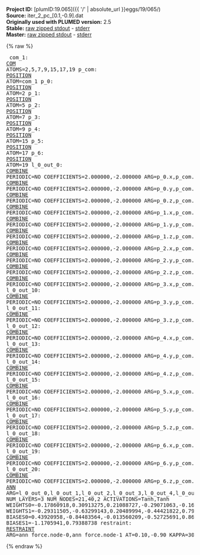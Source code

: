 **Project ID:** [plumID:19.065]({{ '/' | absolute_url }}eggs/19/065/)  
**Source:** iter_2_pc_[0.1,-0.9].dat  
**Originally used with PLUMED version:** 2.5  
**Stable:** [raw zipped stdout](iter_2_pc_[0.1,-0.9].dat.plumed.stdout.txt.zip) - [stderr](iter_2_pc_[0.1,-0.9].dat.plumed.stderr)  
**Master:** [raw zipped stdout](iter_2_pc_[0.1,-0.9].dat.plumed_master.stdout.txt.zip) - [stderr](iter_2_pc_[0.1,-0.9].dat.plumed_master.stderr)  

{% raw %}<pre>
com_1: <a href="https://plumed.github.io/doc-master/user-doc/html/_c_o_m.html">COM</a> ATOMS=2,5,7,9,15,17,19
p_com: <a href="https://plumed.github.io/doc-master/user-doc/html/_p_o_s_i_t_i_o_n.html">POSITION</a> ATOM=com_1
p_0: <a href="https://plumed.github.io/doc-master/user-doc/html/_p_o_s_i_t_i_o_n.html">POSITION</a> ATOM=2
p_1: <a href="https://plumed.github.io/doc-master/user-doc/html/_p_o_s_i_t_i_o_n.html">POSITION</a> ATOM=5
p_2: <a href="https://plumed.github.io/doc-master/user-doc/html/_p_o_s_i_t_i_o_n.html">POSITION</a> ATOM=7
p_3: <a href="https://plumed.github.io/doc-master/user-doc/html/_p_o_s_i_t_i_o_n.html">POSITION</a> ATOM=9
p_4: <a href="https://plumed.github.io/doc-master/user-doc/html/_p_o_s_i_t_i_o_n.html">POSITION</a> ATOM=15
p_5: <a href="https://plumed.github.io/doc-master/user-doc/html/_p_o_s_i_t_i_o_n.html">POSITION</a> ATOM=17
p_6: <a href="https://plumed.github.io/doc-master/user-doc/html/_p_o_s_i_t_i_o_n.html">POSITION</a> ATOM=19
l_0_out_0: <a href="https://plumed.github.io/doc-master/user-doc/html/_c_o_m_b_i_n_e.html">COMBINE</a> PERIODIC=NO COEFFICIENTS=2.000000,-2.000000 ARG=p_0.x,p_com.x
l_0_out_1: <a href="https://plumed.github.io/doc-master/user-doc/html/_c_o_m_b_i_n_e.html">COMBINE</a> PERIODIC=NO COEFFICIENTS=2.000000,-2.000000 ARG=p_0.y,p_com.y
l_0_out_2: <a href="https://plumed.github.io/doc-master/user-doc/html/_c_o_m_b_i_n_e.html">COMBINE</a> PERIODIC=NO COEFFICIENTS=2.000000,-2.000000 ARG=p_0.z,p_com.z
l_0_out_3: <a href="https://plumed.github.io/doc-master/user-doc/html/_c_o_m_b_i_n_e.html">COMBINE</a> PERIODIC=NO COEFFICIENTS=2.000000,-2.000000 ARG=p_1.x,p_com.x
l_0_out_4: <a href="https://plumed.github.io/doc-master/user-doc/html/_c_o_m_b_i_n_e.html">COMBINE</a> PERIODIC=NO COEFFICIENTS=2.000000,-2.000000 ARG=p_1.y,p_com.y
l_0_out_5: <a href="https://plumed.github.io/doc-master/user-doc/html/_c_o_m_b_i_n_e.html">COMBINE</a> PERIODIC=NO COEFFICIENTS=2.000000,-2.000000 ARG=p_1.z,p_com.z
l_0_out_6: <a href="https://plumed.github.io/doc-master/user-doc/html/_c_o_m_b_i_n_e.html">COMBINE</a> PERIODIC=NO COEFFICIENTS=2.000000,-2.000000 ARG=p_2.x,p_com.x
l_0_out_7: <a href="https://plumed.github.io/doc-master/user-doc/html/_c_o_m_b_i_n_e.html">COMBINE</a> PERIODIC=NO COEFFICIENTS=2.000000,-2.000000 ARG=p_2.y,p_com.y
l_0_out_8: <a href="https://plumed.github.io/doc-master/user-doc/html/_c_o_m_b_i_n_e.html">COMBINE</a> PERIODIC=NO COEFFICIENTS=2.000000,-2.000000 ARG=p_2.z,p_com.z
l_0_out_9: <a href="https://plumed.github.io/doc-master/user-doc/html/_c_o_m_b_i_n_e.html">COMBINE</a> PERIODIC=NO COEFFICIENTS=2.000000,-2.000000 ARG=p_3.x,p_com.x
l_0_out_10: <a href="https://plumed.github.io/doc-master/user-doc/html/_c_o_m_b_i_n_e.html">COMBINE</a> PERIODIC=NO COEFFICIENTS=2.000000,-2.000000 ARG=p_3.y,p_com.y
l_0_out_11: <a href="https://plumed.github.io/doc-master/user-doc/html/_c_o_m_b_i_n_e.html">COMBINE</a> PERIODIC=NO COEFFICIENTS=2.000000,-2.000000 ARG=p_3.z,p_com.z
l_0_out_12: <a href="https://plumed.github.io/doc-master/user-doc/html/_c_o_m_b_i_n_e.html">COMBINE</a> PERIODIC=NO COEFFICIENTS=2.000000,-2.000000 ARG=p_4.x,p_com.x
l_0_out_13: <a href="https://plumed.github.io/doc-master/user-doc/html/_c_o_m_b_i_n_e.html">COMBINE</a> PERIODIC=NO COEFFICIENTS=2.000000,-2.000000 ARG=p_4.y,p_com.y
l_0_out_14: <a href="https://plumed.github.io/doc-master/user-doc/html/_c_o_m_b_i_n_e.html">COMBINE</a> PERIODIC=NO COEFFICIENTS=2.000000,-2.000000 ARG=p_4.z,p_com.z
l_0_out_15: <a href="https://plumed.github.io/doc-master/user-doc/html/_c_o_m_b_i_n_e.html">COMBINE</a> PERIODIC=NO COEFFICIENTS=2.000000,-2.000000 ARG=p_5.x,p_com.x
l_0_out_16: <a href="https://plumed.github.io/doc-master/user-doc/html/_c_o_m_b_i_n_e.html">COMBINE</a> PERIODIC=NO COEFFICIENTS=2.000000,-2.000000 ARG=p_5.y,p_com.y
l_0_out_17: <a href="https://plumed.github.io/doc-master/user-doc/html/_c_o_m_b_i_n_e.html">COMBINE</a> PERIODIC=NO COEFFICIENTS=2.000000,-2.000000 ARG=p_5.z,p_com.z
l_0_out_18: <a href="https://plumed.github.io/doc-master/user-doc/html/_c_o_m_b_i_n_e.html">COMBINE</a> PERIODIC=NO COEFFICIENTS=2.000000,-2.000000 ARG=p_6.x,p_com.x
l_0_out_19: <a href="https://plumed.github.io/doc-master/user-doc/html/_c_o_m_b_i_n_e.html">COMBINE</a> PERIODIC=NO COEFFICIENTS=2.000000,-2.000000 ARG=p_6.y,p_com.y
l_0_out_20: <a href="https://plumed.github.io/doc-master/user-doc/html/_c_o_m_b_i_n_e.html">COMBINE</a> PERIODIC=NO COEFFICIENTS=2.000000,-2.000000 ARG=p_6.z,p_com.z
ann_force: <a href="https://plumed.github.io/doc-master/user-doc/html/_a_n_n.html">ANN</a> ARG=l_0_out_0,l_0_out_1,l_0_out_2,l_0_out_3,l_0_out_4,l_0_out_5,l_0_out_6,l_0_out_7,l_0_out_8,l_0_out_9,l_0_out_10,l_0_out_11,l_0_out_12,l_0_out_13,l_0_out_14,l_0_out_15,l_0_out_16,l_0_out_17,l_0_out_18,l_0_out_19,l_0_out_20 NUM_LAYERS=3 NUM_NODES=21,40,2 ACTIVATIONS=Tanh,Tanh  WEIGHTS0=-0.17860918,0.30913275,0.21088727,-0.29071063,-0.16660191,0.21546981,0.34300509,-0.19826667,-0.27216846,-0.10501303,-0.22426936,-0.21324743,-0.186946,-0.35777599,0.17678913,-0.015958494,0.1081759,0.30321121,-0.28784895,0.01275754,0.15771936,-0.47852725,0.33362752,0.0061361687,-0.48565885,0.23667473,-0.19352019,-0.18430112,-0.086111613,0.10264209,-0.030696806,0.0024353019,0.2915999,-0.12017199,0.23611459,0.012206811,0.3477273,-0.50285143,0.33515167,0.20141998,-0.29277238,0.2289193,-0.12913647,0.2847037,0.33383948,0.074541278,0.2064876,0.13524796,-0.072201058,0.19500794,0.12467165,-0.14209065,0.22202472,0.14995475,-0.025973633,-0.17335525,0.030580861,-0.1608472,-0.00032922765,0.26236141,0.23557086,-0.14710699,0.011605857,-0.26015931,0.058476556,-0.57503378,0.12595777,0.0050456556,-0.34235427,-0.26375878,-0.19639097,-0.36209145,-0.23935698,0.061354913,0.037084058,-0.24192338,0.037674252,-0.012407006,0.11362875,0.25977314,0.22420955,0.13115983,0.056027409,0.37885991,0.08094079,0.48151049,-0.44776663,-0.048357584,0.15432279,-0.28453293,0.26336628,0.12727216,0.13551266,-0.028020509,0.034642301,0.031878818,0.066000111,0.15439123,-0.42005438,0.0037027632,-0.53929269,0.57302874,-0.028693525,-0.11377529,0.32641685,-0.40729544,-0.024651436,-0.26912639,-0.37197044,-0.22039664,-0.096834376,0.29120615,-0.047333043,0.2663067,0.23154126,0.23617463,0.098342776,0.13310437,-0.016089745,-0.13872759,-0.26855356,0.056555565,0.070552655,-0.34377074,-0.31021202,-0.22366884,0.07459332,0.089067452,0.05361874,-0.064052626,-0.067452826,-0.1269044,-0.17564709,0.014734429,0.083401322,0.04073824,-0.21490967,-0.044768699,0.16471192,0.17965174,0.1049867,-0.22155274,0.02679343,0.29482782,0.15536727,0.12509245,0.1433249,-0.19777095,-0.29206896,0.12219837,-0.083234116,0.117147,0.28660366,0.16422462,-0.26989877,-0.16107944,-0.062788829,0.28664446,-0.29728031,0.13324463,0.15950279,0.1255994,0.01536446,-0.27029473,-0.10783691,-0.10780591,0.081119604,-0.025786581,0.023333985,-0.12438361,-0.36730364,0.22854275,-0.031063391,-0.34825277,-0.15372574,0.38757545,0.20264882,0.10665589,0.063836016,-0.12267089,-0.27772346,-0.095787093,-0.041619241,0.24014659,-0.22652155,0.2041419,-0.15916923,0.090784431,0.23249316,-0.068863258,-0.14341955,0.28965747,-0.17526391,-0.21365049,-0.32088682,-0.22399953,0.28068691,0.0071046748,-0.1761041,0.12918308,0.18268915,-0.11623862,-0.066655703,0.23701334,-0.019763403,0.082307436,0.097572252,-0.090953559,-0.04077661,-0.21661513,-0.36947581,0.0071099787,0.10584752,0.13665543,0.10543305,-0.081702411,0.13131438,-0.28198004,-0.25492755,0.1698238,-0.31080979,-0.16000815,0.36509654,0.27222902,-0.092919789,-0.093255967,-0.098104939,-0.24694112,-0.24530102,-0.037159178,-0.27148551,-0.082503557,0.20876449,0.065934844,0.08056578,0.12117986,-0.11743695,0.22125491,0.028421529,0.066673808,0.024042955,0.25485078,-0.29029658,0.19831486,-0.12697329,0.061725132,-0.075668633,0.089880332,0.065914765,0.010150349,-0.010904471,-0.044723704,-0.011886743,-0.30507728,0.091821983,0.0097490465,0.14736001,0.29572546,0.031613469,-0.1621518,-0.023952438,0.055085778,0.041133158,0.15155582,0.05849193,0.26406628,-0.25559324,-0.12314416,-0.30763939,-0.2213203,0.010175622,0.13928381,0.18677714,0.32809311,-0.22491907,-0.16201301,0.11621296,-0.12049532,-0.039196808,-0.11359183,-0.015380867,0.22621509,0.039302472,0.12084547,-0.095339157,-0.31381887,0.13588521,-0.31250015,0.11919454,-0.25662199,0.22087808,0.15985908,0.019076455,-0.12501813,-0.10576195,0.072598986,-0.16932084,0.25581655,0.13661799,0.20178612,0.21078633,-0.20157461,0.13748789,0.21830668,0.10409199,0.15694088,-0.12768504,-0.063697949,-0.074171491,-0.083448626,0.1015991,-0.2329368,-0.086988345,-0.19139194,0.0055590807,-0.20274343,0.067743346,0.18959957,0.011289592,-0.044528138,0.26207337,0.079708934,-0.15132409,0.051389977,0.12298465,-0.17949618,0.25090128,0.15508665,0.24876274,0.23410875,-0.12631679,-0.091131568,0.2191983,0.25462759,-0.0018301465,0.15097785,-0.26839522,0.059449539,0.21397834,0.25188991,-0.16224492,-0.25561827,0.19161074,0.090713397,0.078377731,-0.10933203,0.006197405,0.21851036,0.0078561241,0.1852065,0.13783871,0.30513141,-0.19590499,-0.2720629,-0.18590003,0.13631855,-0.22724201,0.16300653,0.27076069,-0.093623511,0.026985802,-0.26822647,-0.079587623,-0.14265096,-0.082503662,0.15385033,0.18604751,-0.039977718,-0.17833243,-0.090803757,-0.024804605,-0.0040564751,0.081719443,-0.12576191,-0.059129283,-0.21074162,0.19990069,0.24493575,0.028008634,0.1119376,-0.26211053,0.26369053,-0.25233704,0.051408213,0.3231082,-0.14203854,0.26973674,0.26900387,0.10854892,0.23596117,0.0019538724,0.20013279,-0.31908846,0.16919528,0.0044035604,0.26858222,-0.26837626,0.2453721,-0.17304844,0.23459435,-0.18401554,0.1036219,0.066334851,-0.14811528,-0.29894468,0.15389639,0.029838819,-0.090702996,-0.16133533,-0.045917142,0.0023703484,-0.2306558,0.12032441,0.075241461,0.21508004,-0.0033376017,0.050140347,-0.2783888,0.091348067,0.059443451,0.048238814,-0.22773333,0.14336064,0.32294863,0.095317692,-0.21199037,0.068230979,-0.03591371,-0.22607061,0.14520434,0.021784935,0.035659838,0.19706959,0.21267793,0.014513255,0.26393872,-0.059711087,-0.23434778,0.094354779,0.17331344,0.24450089,-0.025601167,0.074909523,0.016251454,-0.23803373,0.14107944,-0.12215269,0.1614798,0.11552718,0.04381229,0.19251615,-0.17356075,-0.25842288,0.17283374,0.034124423,-0.28349921,0.18779907,0.12602408,0.14700852,-0.056013636,-0.067493007,-0.015187498,-0.16009787,0.23776597,-0.098491065,0.077734664,-0.036640164,0.087275967,-0.18969107,-0.16868022,0.12566762,0.025985643,0.24247943,0.017104343,0.21006347,-0.19698867,-0.29447824,0.048354831,0.21895972,0.17820506,0.25754356,0.033184059,-0.10162428,0.32846579,-0.01744226,-0.2675547,0.16743031,-0.15713343,-0.34489557,0.091490917,-0.10291627,-0.16393617,-0.19815443,0.059825763,0.18939155,0.16972525,-0.078089975,-0.29857954,-0.39108139,0.41258478,0.60540187,-0.48627406,0.0024918397,0.27768704,-0.077748127,0.16482739,-0.027634734,-0.18291762,-0.074360624,0.1758966,-0.017200161,0.079720318,0.153135,-0.0011138808,0.05774007,0.29784644,-0.16638732,-0.23378283,0.0041128169,-0.12159393,0.073026866,0.13447435,-0.25388855,-0.096813872,-0.086977348,0.23209706,0.17811821,0.25599316,0.35861012,0.31083459,0.038715344,0.0020932306,0.050483536,-0.068735957,-0.23256521,0.009430836,0.11636566,0.41299251,0.31729555,0.21622266,-0.65751231,-0.48815265,-0.26639637,-0.43047082,0.026752258,-0.037572827,0.059741713,0.13578016,-0.29742926,0.038584847,-0.0060101524,-0.16485839,0.15192874,0.14105199,0.16115062,-0.25876036,-0.11858939,0.32712263,0.086637095,-0.10476471,0.57652831,-0.051943071,-0.0098809097,-0.38150889,0.26907387,0.20603125,-0.13272311,-0.17154546,-0.24946412,0.12419487,0.051505711,-0.22984751,0.29024819,-0.24416724,-0.13542959,0.16712029,-0.22930305,-0.0069747576,-0.19077078,0.12734711,0.12128356,-0.21597953,-0.25025463,-0.089993186,0.19286361,0.03377888,-0.2864615,0.066142976,0.23238423,0.43715867,-0.30597934,0.20423914,0.31314239,0.15422232,-0.055435367,-0.26878995,-0.0057244808,-0.035107169,0.21961974,-0.12449518,-0.009005188,-0.01780891,-0.021863256,-0.34920558,-0.14668271,0.32399485,-0.21445778,-0.44797432,0.24492791,0.020492608,0.6465444,0.46686289,-0.050632987,0.38264406,0.43045539,-0.033247497,0.23367876,0.19777505,0.18967499,0.11272451,0.16671732,-0.28261405,0.24944575,0.49513191,0.12241223,-0.53870463,-0.036813885,0.089312486,-0.30298522,0.04712756,-0.33316556,-0.30106109,0.035779122,-0.35228342,0.0822431,0.021651343,-0.15108547,-0.10757253,-0.044718195,0.21701014,-0.1442472,-0.098521546,-0.17650089,0.17816208,0.091352254,0.041728441,-0.016532389,-0.29711148,0.24125956,0.24283372,-0.063644968,-0.043161936,-0.19058913,-0.22916616,0.022936182,0.22462824,0.072331384,0.26127857,-0.10122242,0.23132405,-0.31385493,-0.30366886,0.039268948,-0.070581593,-0.40849397,-0.060775574,0.028833766,0.14368053,0.31578901,0.26697817,0.022267709,-0.018142104,0.1663651,-0.21600127,0.10446034,0.15594858,0.25029615,-0.037740584,-0.11769028,0.25656772,0.1317337,0.1744996,-0.16292195,0.18990497,0.062012937,0.24871439,0.16780841,0.26340577,-0.083334327,0.064485028,0.089654967,0.094247349,-0.11114464,0.09513624,0.11810751,0.010782387,0.2342501,0.00075678632,-0.22750661,-0.22704253,0.034240872,0.086814627,-0.24227799,0.037435651,0.15085149,-0.24637388,0.18081129,-0.0046638101,-0.23125005,-0.19260277,-0.06368576,-0.15014207,0.20175776,0.1110985,0.18204319,-0.046995215,0.068031721,-0.27078974,-0.31086829,0.057574395,-0.22666559,-0.19500013,0.17343047,0.043026399,0.073662087,0.010250223,-0.024259849,0.016816543,0.18822639,0.21084821,0.088724159,0.11504915,-0.21693528,-0.17859901,0.17180684,0.17576955,-0.29677653,0.18004356,-0.17696573,-0.026744682,-0.25428775,0.021964593,-0.18734676,0.0860705,-0.16312224,-0.22816107,0.12581499,-0.29279771,-0.030785035,0.20115881,0.26217803,-0.28306061,0.29394561,-0.061944779,-0.17929733,0.072405174,-0.054061189,0.11122017,-0.24095234,0.065203927,0.11681839,0.15674168,0.094566114,-0.20517637,0.18701315,-0.029778188,0.075077184,-0.15957367,0.14929296,-0.27898574,0.21504526,-0.11325133,0.043553554,-0.15310819,-0.14501256,0.26630077,-0.3054274,-0.15187678,-0.021803735,0.13236116,-0.019748172,-0.3289136,-0.014340674,0.25452521,-0.076140083,0.10930512,0.26389405,-0.27854216,-0.076680884,-0.066925749,-0.064952113,-0.33384237,0.26845065,-0.0037888594,-0.095721193,-0.29329449,0.26580516,0.068544798,-0.27167171,-0.087012708,-0.29753378,-0.15526916,0.061198715,-0.11145288,-0.13752666,0.22582929,-0.10271313,0.28013244,-0.20064832,0.11708958,0.16821733,-0.12636243,0.11406066,0.19018705,0.22118291,-0.023327824,-0.17880674,-0.073495984,0.1027859,-0.027500175,0.29374376,0.36427933,-0.066787407,-0.21052833,0.42071527,0.35385418,0.019244712,0.315431,-0.32004419,0.23665658,-0.15415876,-0.023598965,-0.072450422,0.055680167,-0.26740661,0.091525644,-0.3309578,-0.12343676,0.027636334,-0.55981159 WEIGHTS1=-0.29311505,-0.63299143,0.20489994,-0.44421822,0.79861921,-0.47873861,-0.031112662,0.24791686,-0.013692969,0.33853069,0.041819103,0.35756257,0.018772328,-0.44166499,-0.038299069,-0.14221008,0.13113327,-0.14812726,0.17977494,0.068790019,-0.097786494,0.10509882,-0.19342764,0.73982024,-0.00087716029,-1.1053665,0.56989342,0.30269989,0.16619965,0.71547544,0.29914069,0.096295469,0.25673246,-0.10419737,0.27451807,-0.27827036,0.047986012,0.29828763,-0.24905229,-0.26331005,0.4291628,0.68309182,0.14384508,0.15478241,-0.4733389,0.5240916,0.18552217,-0.24766055,0.52127361,0.13552819,-0.47002232,0.33490157,-0.051163252,0.031201988,-0.16416065,-0.27400643,-0.2264507,-0.038437173,0.30692157,0.11448169,-0.22635078,0.13901633,-0.155413,-0.62808031,-0.0095647471,0.73660111,-0.2811448,-0.20710643,-0.44560963,-0.56297523,-0.21913569,0.50897527,0.0018645246,-0.13621511,0.28715086,0.020200776,-0.32018289,0.28413752,-0.10133787,0.44289011  BIASES0=0.43920958,-0.84483564,-0.013560209,-0.52725691,0.86302829,0.69879866,0.03970369,-0.076082803,-0.32069385,-0.13709156,-0.12879059,-0.10344327,-0.007247753,0.29146525,0.022876356,0.016598267,-0.07529591,0.054521393,-0.017933125,-0.01360978,0.00051226967,-0.066968851,0.057740122,0.83518612,-0.034547955,-0.73903948,-0.60763747,-0.33195707,0.63134098,0.86568302,0.26776069,0.097988531,-0.21383063,0.071902506,-0.027934594,0.19204915,-0.13815016,-0.16918042,0.0061270539,-0.41221559 BIASES1=-1.1705941,0.79388738
restraint: <a href="https://plumed.github.io/doc-master/user-doc/html/_r_e_s_t_r_a_i_n_t.html">RESTRAINT</a> ARG=ann_force.node-0,ann_force.node-1 AT=0.10,-0.90 KAPPA=3000,3000
</pre>{% endraw %}
